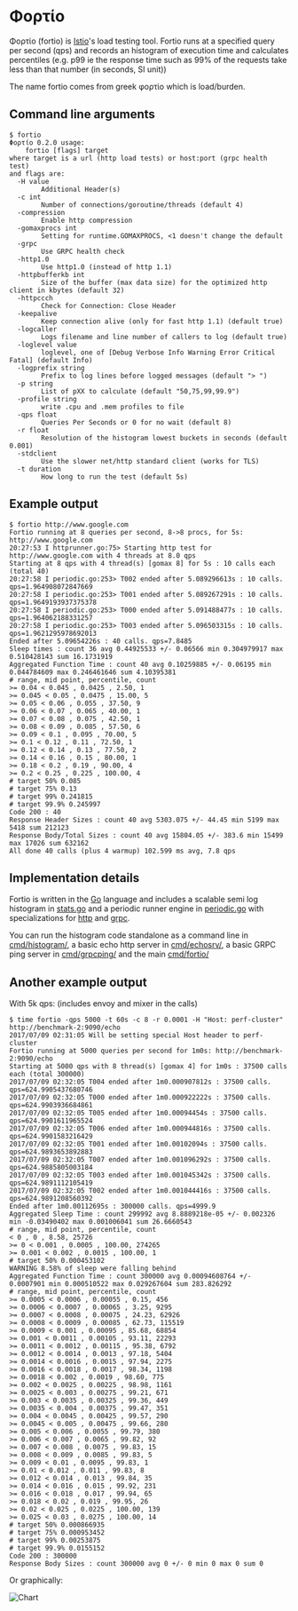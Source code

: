 # Φορτίο

Φορτίο (fortio) is [Istio](https://istio.io/)'s load testing tool. Fortio runs at a specified query per second (qps) and records an histogram of execution time and calculates percentiles (e.g. p99 ie the response time such as 99% of the requests take less than that number (in seconds, SI unit))

The name fortio comes from greek φορτίο which is load/burden.

## Command line arguments

```
$ fortio
Φορτίο 0.2.0 usage:
	fortio [flags] target
where target is a url (http load tests) or host:port (grpc health test)
and flags are:
  -H value
    	Additional Header(s)
  -c int
    	Number of connections/goroutine/threads (default 4)
  -compression
    	Enable http compression
  -gomaxprocs int
    	Setting for runtime.GOMAXPROCS, <1 doesn't change the default
  -grpc
    	Use GRPC health check
  -http1.0
    	Use http1.0 (instead of http 1.1)
  -httpbufferkb int
    	Size of the buffer (max data size) for the optimized http client in kbytes (default 32)
  -httpccch
    	Check for Connection: Close Header
  -keepalive
    	Keep connection alive (only for fast http 1.1) (default true)
  -logcaller
    	Logs filename and line number of callers to log (default true)
  -loglevel value
    	loglevel, one of [Debug Verbose Info Warning Error Critical Fatal] (default Info)
  -logprefix string
    	Prefix to log lines before logged messages (default "> ")
  -p string
    	List of pXX to calculate (default "50,75,99,99.9")
  -profile string
    	write .cpu and .mem profiles to file
  -qps float
    	Queries Per Seconds or 0 for no wait (default 8)
  -r float
    	Resolution of the histogram lowest buckets in seconds (default 0.001)
  -stdclient
    	Use the slower net/http standard client (works for TLS)
  -t duration
    	How long to run the test (default 5s)
```

## Example output

```
$ fortio http://www.google.com
Fortio running at 8 queries per second, 8->8 procs, for 5s: http://www.google.com
20:27:53 I httprunner.go:75> Starting http test for http://www.google.com with 4 threads at 8.0 qps
Starting at 8 qps with 4 thread(s) [gomax 8] for 5s : 10 calls each (total 40)
20:27:58 I periodic.go:253> T002 ended after 5.089296613s : 10 calls. qps=1.964908072847669
20:27:58 I periodic.go:253> T001 ended after 5.089267291s : 10 calls. qps=1.9649193937375378
20:27:58 I periodic.go:253> T000 ended after 5.091488477s : 10 calls. qps=1.964062188331257
20:27:58 I periodic.go:253> T003 ended after 5.096503315s : 10 calls. qps=1.9621295978692013
Ended after 5.09654226s : 40 calls. qps=7.8485
Sleep times : count 36 avg 0.44925533 +/- 0.06566 min 0.304979917 max 0.510428143 sum 16.1731919
Aggregated Function Time : count 40 avg 0.10259885 +/- 0.06195 min 0.044784609 max 0.246461646 sum 4.10395381
# range, mid point, percentile, count
>= 0.04 < 0.045 , 0.0425 , 2.50, 1
>= 0.045 < 0.05 , 0.0475 , 15.00, 5
>= 0.05 < 0.06 , 0.055 , 37.50, 9
>= 0.06 < 0.07 , 0.065 , 40.00, 1
>= 0.07 < 0.08 , 0.075 , 42.50, 1
>= 0.08 < 0.09 , 0.085 , 57.50, 6
>= 0.09 < 0.1 , 0.095 , 70.00, 5
>= 0.1 < 0.12 , 0.11 , 72.50, 1
>= 0.12 < 0.14 , 0.13 , 77.50, 2
>= 0.14 < 0.16 , 0.15 , 80.00, 1
>= 0.18 < 0.2 , 0.19 , 90.00, 4
>= 0.2 < 0.25 , 0.225 , 100.00, 4
# target 50% 0.085
# target 75% 0.13
# target 99% 0.241815
# target 99.9% 0.245997
Code 200 : 40
Response Header Sizes : count 40 avg 5303.075 +/- 44.45 min 5199 max 5418 sum 212123
Response Body/Total Sizes : count 40 avg 15804.05 +/- 383.6 min 15499 max 17026 sum 632162
All done 40 calls (plus 4 warmup) 102.599 ms avg, 7.8 qps
```

## Implementation details

Fortio is written in the [Go](https://golang.org) language and includes a scalable semi log histogram in [stats.go](stats.go) and a periodic runner engine in [periodic.go](periodic.go) with specializations for [http](httprunner.go) and [grpc](grpcrunner.go).

You can run the histogram code standalone as a command line in [cmd/histogram/](cmd/histogram/), a basic echo http server in [cmd/echosrv/](cmd/echosrv/), a basic GRPC ping server in [cmd/grpcping/](cmd/grpcping/) and the main [cmd/fortio/](cmd/fortio/)

## Another example output

With 5k qps: (includes envoy and mixer in the calls)
```
$ time fortio -qps 5000 -t 60s -c 8 -r 0.0001 -H "Host: perf-cluster" http://benchmark-2:9090/echo
2017/07/09 02:31:05 Will be setting special Host header to perf-cluster
Fortio running at 5000 queries per second for 1m0s: http://benchmark-2:9090/echo
Starting at 5000 qps with 8 thread(s) [gomax 4] for 1m0s : 37500 calls each (total 300000)
2017/07/09 02:32:05 T004 ended after 1m0.000907812s : 37500 calls. qps=624.9905437680746
2017/07/09 02:32:05 T000 ended after 1m0.000922222s : 37500 calls. qps=624.9903936684861
2017/07/09 02:32:05 T005 ended after 1m0.00094454s : 37500 calls. qps=624.9901611965524
2017/07/09 02:32:05 T006 ended after 1m0.000944816s : 37500 calls. qps=624.9901583216429
2017/07/09 02:32:05 T001 ended after 1m0.00102094s : 37500 calls. qps=624.9893653892883
2017/07/09 02:32:05 T007 ended after 1m0.001096292s : 37500 calls. qps=624.9885805003184
2017/07/09 02:32:05 T003 ended after 1m0.001045342s : 37500 calls. qps=624.9891112105419
2017/07/09 02:32:05 T002 ended after 1m0.001044416s : 37500 calls. qps=624.9891208560392
Ended after 1m0.00112695s : 300000 calls. qps=4999.9
Aggregated Sleep Time : count 299992 avg 8.8889218e-05 +/- 0.002326 min -0.03490402 max 0.001006041 sum 26.6660543
# range, mid point, percentile, count
< 0 , 0 , 8.58, 25726
>= 0 < 0.001 , 0.0005 , 100.00, 274265
>= 0.001 < 0.002 , 0.0015 , 100.00, 1
# target 50% 0.000453102
WARNING 8.58% of sleep were falling behind
Aggregated Function Time : count 300000 avg 0.00094608764 +/- 0.0007901 min 0.000510522 max 0.029267604 sum 283.826292
# range, mid point, percentile, count
>= 0.0005 < 0.0006 , 0.00055 , 0.15, 456
>= 0.0006 < 0.0007 , 0.00065 , 3.25, 9295
>= 0.0007 < 0.0008 , 0.00075 , 24.23, 62926
>= 0.0008 < 0.0009 , 0.00085 , 62.73, 115519
>= 0.0009 < 0.001 , 0.00095 , 85.68, 68854
>= 0.001 < 0.0011 , 0.00105 , 93.11, 22293
>= 0.0011 < 0.0012 , 0.00115 , 95.38, 6792
>= 0.0012 < 0.0014 , 0.0013 , 97.18, 5404
>= 0.0014 < 0.0016 , 0.0015 , 97.94, 2275
>= 0.0016 < 0.0018 , 0.0017 , 98.34, 1198
>= 0.0018 < 0.002 , 0.0019 , 98.60, 775
>= 0.002 < 0.0025 , 0.00225 , 98.98, 1161
>= 0.0025 < 0.003 , 0.00275 , 99.21, 671
>= 0.003 < 0.0035 , 0.00325 , 99.36, 449
>= 0.0035 < 0.004 , 0.00375 , 99.47, 351
>= 0.004 < 0.0045 , 0.00425 , 99.57, 290
>= 0.0045 < 0.005 , 0.00475 , 99.66, 280
>= 0.005 < 0.006 , 0.0055 , 99.79, 380
>= 0.006 < 0.007 , 0.0065 , 99.82, 92
>= 0.007 < 0.008 , 0.0075 , 99.83, 15
>= 0.008 < 0.009 , 0.0085 , 99.83, 5
>= 0.009 < 0.01 , 0.0095 , 99.83, 1
>= 0.01 < 0.012 , 0.011 , 99.83, 8
>= 0.012 < 0.014 , 0.013 , 99.84, 35
>= 0.014 < 0.016 , 0.015 , 99.92, 231
>= 0.016 < 0.018 , 0.017 , 99.94, 65
>= 0.018 < 0.02 , 0.019 , 99.95, 26
>= 0.02 < 0.025 , 0.0225 , 100.00, 139
>= 0.025 < 0.03 , 0.0275 , 100.00, 14
# target 50% 0.000866935
# target 75% 0.000953452
# target 99% 0.00253875
# target 99.9% 0.0155152
Code 200 : 300000
Response Body Sizes : count 300000 avg 0 +/- 0 min 0 max 0 sum 0
```

Or graphically:

![Chart](https://user-images.githubusercontent.com/3664595/27990803-490a618c-6417-11e7-9773-12e0d051128f.png)
